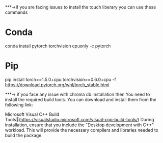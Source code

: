 ***->if you are facing issues to install the touch liberary you can use these commands
# Conda
conda install pytorch torchvision cpuonly -c pytorch
# Pip
pip install torch==1.5.0+cpu torchvision==0.6.0+cpu -f https://download.pytorch.org/whl/torch_stable.html


***-> if you face any issue with chroma db installation then
You need to install the required build tools. You can download and install them from the following link:

Microsoft Visual C++ Build Tools:link:(https://visualstudio.microsoft.com/visual-cpp-build-tools/)
During installation, ensure that you include the "Desktop development with C++" workload. This will provide the necessary compilers and libraries needed to build the package.